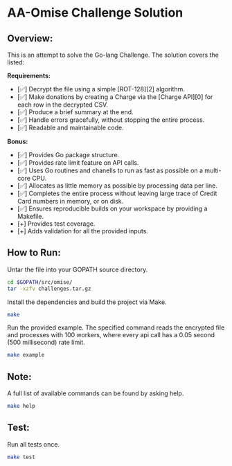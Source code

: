 # AA-Omise Challenge Solution

## Overview:
This is an attempt to solve the Go-lang Challenge. The solution covers the listed:

**Requirements:**

* [✅] Decrypt the file using a simple [ROT-128][2] algorithm.
* [✅] Make donations by creating a Charge via the [Charge API][0] for each row in the decrypted CSV.
* [✅] Produce a brief summary at the end.
* [✅] Handle errors gracefully, without stopping the entire process.
* [✅] Readable and maintainable code.

**Bonus:**

* [✅] Provides Go package structure.
* [✅] Provides rate limit feature on API calls.
* [✅] Uses Go routines and chanells to run as fast as possible on a multi-core CPU.
* [✅] Allocates as little memory as possible by processing data per line.
* [✅] Completes the entire process without leaving large trace of Credit Card numbers in memory, or on disk.
* [✅] Ensures reproducible builds on your workspace by providing a Makefile.
* [+] Provides test coverage.
* [+] Adds validation for all the provided inputs.
## How to Run:
Untar the file into your GOPATH source directory.
```sh
cd $GOPATH/src/omise/
tar -xzfv challenges.tar.gz
```
Install the dependencies and build the project via Make.
```sh
make 
```
Run the provided example. The specified command reads the encrypted file and processes with 100 workers, where every api call has a 0.05 second (500 millisecond) rate limit.
```sh
make example
```

## Note:
A full list of available commands can be found by asking help.
```sh
make help
```

## Test:
Run all tests once.
```sh
make test
```